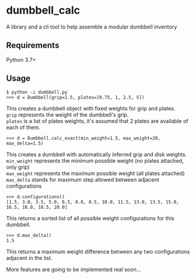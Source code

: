 # dumbbell\_calc
A library and a cli tool to help assemble a modular dumbbell inventory

## Requirements

Python 3.7+

## Usage

```
$ python -i dumbbell.py
>>> d = Dumbbell(grip=1.5, plates=[0.75, 1, 2.5, 5])
```
This creates a dumbbell object with fixed weights for grip and plates.\
`grip` represents the weight of the dumbbell's grip.\
`plates` is a list of plates weights, it's assumed that 2 plates are available of each of them.
```
>>> d = Dumbbell.calc_exact(min_weight=1.5, max_weight=20, max_delta=1.5) 
```
This creates a dumbbell with automatically inferred grip and disk weights.\
`min_weight` represents the minimum possible weight (no plates attached, only grip)\
`max_weight` represents the maximum possible weight (all plates attached)\
`max_delta` stands for maximum step allowed between adjacent configurations
```
>>> d.configurations()
[1.5, 3.0, 3.5, 5.0, 6.5, 8.0, 8.5, 10.0, 11.5, 13.0, 13.5, 15.0, 16.5, 18.0, 18.5, 20.0]
```
This returns a sorted list of all possible weight configurations for this dumbbell.
```
>>> d.max_delta()
1.5
```
This returns a maximum weight difference between any two configurations adjacent in the list.

More features are going to be implemented real soon...
